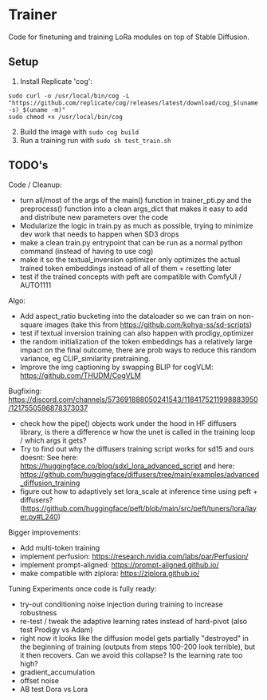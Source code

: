 # Trainer

Code for finetuning and training LoRa modules on top of Stable Diffusion.

## Setup

1. Install Replicate 'cog':

```
sudo curl -o /usr/local/bin/cog -L "https://github.com/replicate/cog/releases/latest/download/cog_$(uname -s)_$(uname -m)"
sudo chmod +x /usr/local/bin/cog
```

2. Build the image with `sudo cog build`
3. Run a training run with `sudo sh test_train.sh`


## TODO's

Code / Cleanup:
- turn all/most of the args of the main() function in trainer_pti.py and the preprocess() function into a clean args_dict that makes it easy to add and distribute new parameters over the code
- Modularize the logic in train.py as much as possible, trying to minimize dev work that needs to happen when SD3 drops
- make a clean train.py entrypoint that can be run as a normal python command (instead of having to use cog)
- make it so the textual_inversion optimizer only optimizes the actual trained token embeddings instead of all of them + resetting later
- test if the trained concepts with peft are compatible with ComfyUI / AUTO1111

Algo:
- Add aspect_ratio bucketing into the dataloader so we can train on non-square images (take this from https://github.com/kohya-ss/sd-scripts)
- test if textual inversion training can also happen with prodigy_optimizer
- the random initialization of the token embeddings has a relatively large impact on the final outcome, there are prob ways to reduce
this random variance, eg CLIP_similarity pretraining.
- Improve the img captioning by swapping BLIP for cogVLM: https://github.com/THUDM/CogVLM

Bugfixing:
https://discord.com/channels/573691888050241543/1184175211998883950/1217550596878373037
- check how the pipe() objects work under the hood in HF diffusers library, is there a difference w how the unet is called in the training loop / which args it gets?
- Try to find out why the diffusers training script works for sd15 and ours doesnt:
See here: https://huggingface.co/blog/sdxl_lora_advanced_script
and here: https://github.com/huggingface/diffusers/tree/main/examples/advanced_diffusion_training
- figure out how to adaptively set lora_scale at inference time using peft + diffusers? (https://github.com/huggingface/peft/blob/main/src/peft/tuners/lora/layer.py#L240)


Bigger improvements:
- Add multi-token training
- implement perfusion: https://research.nvidia.com/labs/par/Perfusion/
- implement prompt-aligned: https://prompt-aligned.github.io/
- make compatible with ziplora: https://ziplora.github.io/



Tuning Experiments once code is fully ready:

- try-out conditioning noise injection during training to increase robustness
- re-test / tweak the adaptive learning rates instead of hard-pivot (also test Prodigy vs Adam)
- right now it looks like the diffusion model gets partially "destroyed" in the beginning of training (outputs from steps 100-200 look terrible), 
but it then recovers. Can we avoid this collapse? Is the learning rate too high?
- gradient_accumulation
- offset noise
- AB test Dora vs Lora